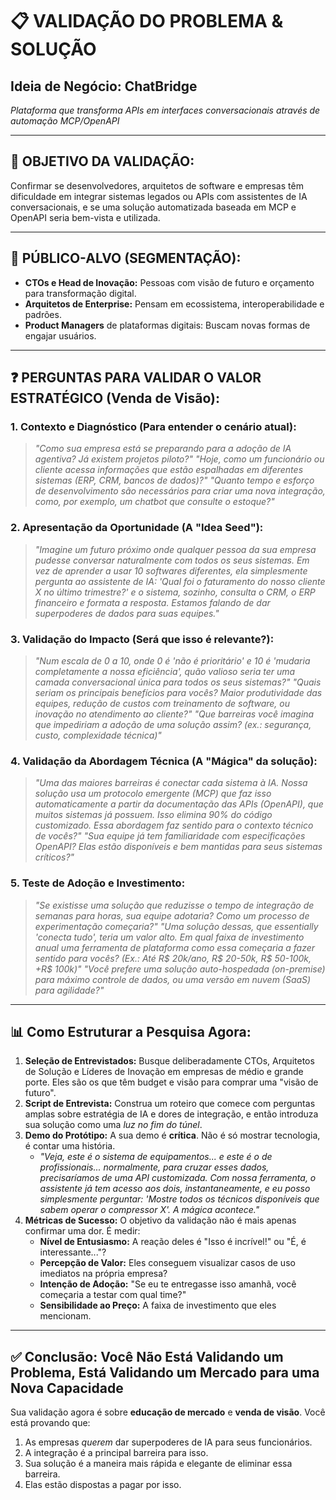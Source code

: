 # 📋 VALIDAÇÃO DO PROBLEMA & SOLUÇÃO  

## Ideia de Negócio: **ChatBridge**
*Plataforma que transforma APIs em interfaces conversacionais através de automação MCP/OpenAPI*

---

## 🎯 OBJETIVO DA VALIDAÇÃO:
Confirmar se desenvolvedores, arquitetos de software e empresas têm dificuldade em integrar sistemas legados ou APIs com assistentes de IA conversacionais, e se uma solução automatizada baseada em MCP e OpenAPI seria bem-vista e utilizada.

---

## 👥 PÚBLICO-ALVO (SEGMENTAÇÃO):
*   **CTOs e Head de Inovação:** Pessoas com visão de futuro e orçamento para transformação digital.
*   **Arquitetos de Enterprise:** Pensam em ecossistema, interoperabilidade e padrões.
*   **Product Managers** de plataformas digitais: Buscam novas formas de engajar usuários.

---

## ❓ PERGUNTAS PARA VALIDAR O VALOR ESTRATÉGICO (Venda de Visão):

### 1. Contexto e Diagnóstico (Para entender o cenário atual):
> *"Como sua empresa está se preparando para a adoção de IA agentiva? Já existem projetos piloto?"*
> *"Hoje, como um funcionário ou cliente acessa informações que estão espalhadas em diferentes sistemas (ERP, CRM, bancos de dados)?"*
> *"Quanto tempo e esforço de desenvolvimento são necessários para criar uma nova integração, como, por exemplo, um chatbot que consulte o estoque?"*

### 2. Apresentação da Oportunidade (A "Idea Seed"):
> *"Imagine um futuro próximo onde qualquer pessoa da sua empresa pudesse conversar naturalmente com todos os seus sistemas. Em vez de aprender a usar 10 softwares diferentes, ela simplesmente pergunta ao assistente de IA: 'Qual foi o faturamento do nosso cliente X no último trimestre?' e o sistema, sozinho, consulta o CRM, o ERP financeiro e formata a resposta. Estamos falando de dar superpoderes de dados para suas equipes."*

### 3. Validação do Impacto (Será que isso é relevante?):
> *"Num escala de 0 a 10, onde 0 é 'não é prioritário' e 10 é 'mudaria completamente a nossa eficiência', quão valioso seria ter uma camada conversacional única para todos os seus sistemas?"*
> *"Quais seriam os principais benefícios para vocês? Maior produtividade das equipes, redução de custos com treinamento de software, ou inovação no atendimento ao cliente?"*
> *"Que barreiras você imagina que impediriam a adoção de uma solução assim? (ex.: segurança, custo, complexidade técnica)"*

### 4. Validação da Abordagem Técnica (A "Mágica" da solução):
> *"Uma das maiores barreiras é conectar cada sistema à IA. Nossa solução usa um protocolo emergente (MCP) que faz isso automaticamente a partir da documentação das APIs (OpenAPI), que muitos sistemas já possuem. Isso elimina 90% do código customizado. Essa abordagem faz sentido para o contexto técnico de vocês?"*
> *"Sua equipe já tem familiaridade com especificações OpenAPI? Elas estão disponíveis e bem mantidas para seus sistemas críticos?"*

### 5. Teste de Adoção e Investimento:
> *"Se existisse uma solução que reduzisse o tempo de integração de semanas para horas, sua equipe adotaria? Como um processo de experimentação começaria?"*
> *"Uma solução dessas, que essentially 'conecta tudo', teria um valor alto. Em qual faixa de investimento anual uma ferramenta de plataforma como essa começaria a fazer sentido para vocês? (Ex.: Até R$ 20k/ano, R$ 20-50k, R$ 50-100k, +R$ 100k)"*
> *"Você prefere uma solução auto-hospedada (on-premise) para máximo controle de dados, ou uma versão em nuvem (SaaS) para agilidade?"*

---

## 📊 Como Estruturar a Pesquisa Agora:

1.  **Seleção de Entrevistados:** Busque deliberadamente CTOs, Arquitetos de Solução e Líderes de Inovação em empresas de médio e grande porte. Eles são os que têm budget e visão para comprar uma "visão de futuro".
2.  **Script de Entrevista:** Construa um roteiro que comece com perguntas amplas sobre estratégia de IA e dores de integração, e então introduza sua solução como uma *luz no fim do túnel*.
3.  **Demo do Protótipo:** A sua demo é **crítica**. Não é só mostrar tecnologia, é contar uma história.
    *   *"Veja, este é o sistema de equipamentos... e este é o de profissionais... normalmente, para cruzar esses dados, precisaríamos de uma API customizada. Com nossa ferramenta, o assistente já tem acesso aos dois, instantaneamente, e eu posso simplesmente perguntar: 'Mostre todos os técnicos disponíveis que sabem operar o compressor X'. A mágica acontece."*
4.  **Métricas de Sucesso:** O objetivo da validação não é mais apenas confirmar uma dor. É medir:
    *   **Nível de Entusiasmo:** A reação deles é "Isso é incrível!" ou "É, é interessante..."?
    *   **Percepção de Valor:** Eles conseguem visualizar casos de uso imediatos na própria empresa?
    *   **Intenção de Adoção:** "Se eu te entregasse isso amanhã, você começaria a testar com qual time?"
    *   **Sensibilidade ao Preço:** A faixa de investimento que eles mencionam.

---

## ✅ Conclusão: Você Não Está Validando um Problema, Está Validando um Mercado para uma Nova Capacidade

Sua validação agora é sobre **educação de mercado** e **venda de visão**. Você está provando que:
1.  As empresas *querem* dar superpoderes de IA para seus funcionários.
2.  A integração é a principal barreira para isso.
3.  Sua solução é a maneira mais rápida e elegante de eliminar essa barreira.
4.  Elas estão dispostas a pagar por isso.